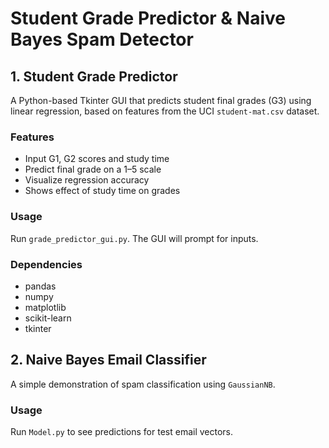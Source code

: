 # Student Grade Predictor & Naive Bayes Spam Detector

## 1. Student Grade Predictor

A Python-based Tkinter GUI that predicts student final grades (G3) using linear regression, based on features from the UCI `student-mat.csv` dataset.

### Features
- Input G1, G2 scores and study time
- Predict final grade on a 1–5 scale
- Visualize regression accuracy
- Shows effect of study time on grades

### Usage
Run `grade_predictor_gui.py`. The GUI will prompt for inputs.

### Dependencies
- pandas
- numpy
- matplotlib
- scikit-learn
- tkinter

## 2. Naive Bayes Email Classifier

A simple demonstration of spam classification using `GaussianNB`.

### Usage
Run `Model.py` to see predictions for test email vectors.

